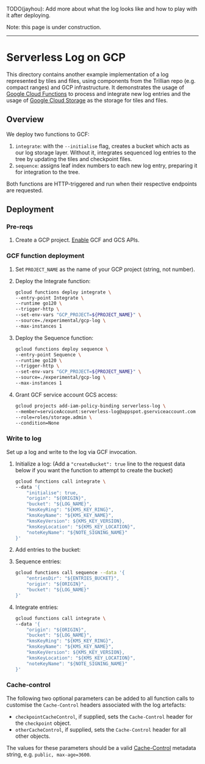 TODO(jayhou): Add more about what the log looks like and how to play with it after deploying.

Note: this page is under construction.

---

# Serverless Log on GCP

This directory contains another example implementation of a log represented by tiles and files, using components from the Trillian repo (e.g. compact ranges) and GCP infrastructure. It demonstrates the usage of [Google Cloud Functions](https://cloud.google.com/functions) to process and integrate new log entries and the usage of [Google Cloud Storage](https://cloud.google.com/storage) as the storage for tiles and files.

## Overview

We deploy two functions to GCF:

1. `integrate`: with the `--initialise` flag, creates a bucket which acts as our log storage layer. Without it, integrates sequenced log entries to the tree by updating the tiles and checkpoint files.
1. `sequence`: assigns leaf index numbers to each new log entry, preparing it for integration to the tree.

Both functions are HTTP-triggered and run when their respective endpoints are requested.

## Deployment

### Pre-reqs

1. Create a GCP project. [Enable](https://cloud.google.com/endpoints/docs/openapi/enable-api) GCF and GCS APIs.

### GCF function deployment

1. Set `PROJECT_NAME` as the name of your GCP project (string, not number).
1. Deploy the Integrate function:

    ```bash
    gcloud functions deploy integrate \
    --entry-point Integrate \
    --runtime go120 \
    --trigger-http \
    --set-env-vars "GCP_PROJECT=${PROJECT_NAME}" \
    --source=./experimental/gcp-log \
    --max-instances 1
    ```

1. Deploy the Sequence function:

    ```bash
    gcloud functions deploy sequence \
    --entry-point Sequence \
    --runtime go120 \
    --trigger-http \
    --set-env-vars "GCP_PROJECT=${PROJECT_NAME}" \
    --source=./experimental/gcp-log \
    --max-instances 1
    ```

1. Grant GCF service account GCS access:

    ```bash
    gcloud projects add-iam-policy-binding serverless-log \
    --member=serviceAccount:serverless-log@appspot.gserviceaccount.com \
    --role=roles/storage.admin \
    --condition=None
    ```

### Write to log

Set up a log and write to the log via GCF invocation.

1. Initialize a log:
   (Add a `"createBucket": true` line to the request data below if you want the function to attempt to create the bucket)

    ```bash
    gcloud functions call integrate \
    --data '{
        "initialise": true,
        "origin": "${ORIGIN}",
        "bucket": "${LOG_NAME}",
        "kmsKeyRing": "${KMS_KEY_RING}",
        "kmsKeyName": "${KMS_KEY_NAME}",
        "kmsKeyVersion": ${KMS_KEY_VERSION}, 
        "kmsKeyLocation": "${KMS_KEY_LOCATION}",
        "noteKeyName": "${NOTE_SIGNING_NAME}"
    }'
    ```

1. Add entries to the bucket:
1. Sequence entries:

    ```bash
    gcloud functions call sequence --data '{
        "entriesDir": "${ENTRIES_BUCKET}",
        "origin": "${ORIGIN}",
        "bucket": "${LOG_NAME}"
    }'
    ```

1. Integrate entries:

    ```bash
    gcloud functions call integrate \
    --data '{
        "origin": "${ORIGIN}",
        "bucket": "${LOG_NAME}",
        "kmsKeyRing": "${KMS_KEY_RING}",
        "kmsKeyName": "${KMS_KEY_NAME}",
        "kmsKeyVersion": ${KMS_KEY_VERSION}, 
        "kmsKeyLocation": "${KMS_KEY_LOCATION}",
        "noteKeyName": "${NOTE_SIGNING_NAME}"
    }'
    ```

### Cache-control

The following two optional parameters can be added to all function calls to customise the
`Cache-Control` headers associated with the log artefacts:

* `checkpointCacheControl`, if supplied, sets the `Cache-Control` header for the `checkpoint` object.
* `otherCacheControl`, if supplied, sets the `Cache-Control` header for all other objects.

The values for these parameters should be a valid [Cache-Control](https://cloud.google.com/storage/docs/metadata#cache-control) metadata string, e.g. `public, max-age=3600`.